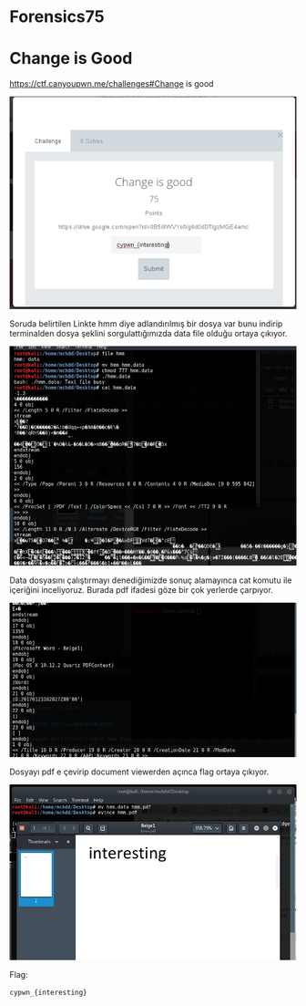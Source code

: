 # Forensics75

# Change is Good

https://ctf.canyoupwn.me/challenges#Change is good

![exam.png](img/exam.png)

Soruda belirtilen Linkte hmm diye adlandırılmış bir dosya var bunu indirip terminalden dosya şeklini sorgulattığımızda data file olduğu ortaya çıkıyor.

![file.png](img/file.png)

Data dosyasını çalıştırmayı denediğimizde sonuç alamayınca cat komutu ile içeriğini inceliyoruz. Burada pdf ifadesi göze bir çok yerlerde çarpıyor.

![cat.png](img/cat.png)

Dosyayı pdf e çevirip document viewerden açınca flag ortaya çıkıyor.

![evince.png](img/evince.png)


Flag:

```
cypwn_{interesting}
```
